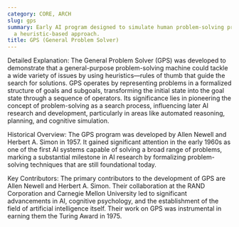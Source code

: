 ```yaml
---
category: CORE, ARCH
slug: gps
summary: Early AI program designed to simulate human problem-solving processes through
  a heuristic-based approach.
title: GPS (General Problem Solver)
---
```


Detailed Explanation: The General Problem Solver (GPS) was developed to demonstrate that a general-purpose problem-solving machine could tackle a wide variety of issues by using heuristics—rules of thumb that guide the search for solutions. GPS operates by representing problems in a formalized structure of goals and subgoals, transforming the initial state into the goal state through a sequence of operators. Its significance lies in pioneering the concept of problem-solving as a search process, influencing later AI research and development, particularly in areas like automated reasoning, planning, and cognitive simulation.

Historical Overview: The GPS program was developed by Allen Newell and Herbert A. Simon in 1957. It gained significant attention in the early 1960s as one of the first AI systems capable of solving a broad range of problems, marking a substantial milestone in AI research by formalizing problem-solving techniques that are still foundational today.

Key Contributors: The primary contributors to the development of GPS are Allen Newell and Herbert A. Simon. Their collaboration at the RAND Corporation and Carnegie Mellon University led to significant advancements in AI, cognitive psychology, and the establishment of the field of artificial intelligence itself. Their work on GPS was instrumental in earning them the Turing Award in 1975.